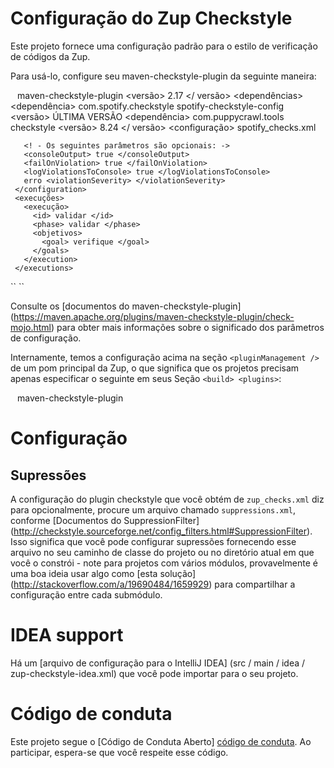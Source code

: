 Configuração do Zup Checkstyle
================================


Este projeto fornece uma configuração padrão para o estilo de verificação de códigos da Zup.

Para usá-lo, configure seu maven-checkstyle-plugin da seguinte maneira:

`` ``
   <plugin>
     <artifactId> maven-checkstyle-plugin </artifactId>
     <versão> 2.17 </ versão>
     <dependências>
       <dependência>
         <groupId> com.spotify.checkstyle </groupId>
         <artifactId> spotify-checkstyle-config </artifactId>
         <versão> ÚLTIMA VERSÃO </version>
       </dependency>
       <dependência>
         <groupId> com.puppycrawl.tools </groupId>
         <artifactId> checkstyle </artifactId>
         <versão> 8.24 </ versão>
       </dependency>
     </dependencies>
     <configuração>
       <configLocation> spotify_checks.xml </configLocation>
       
       <! - Os seguintes parâmetros são opcionais: ->
       <consoleOutput> true </consoleOutput>
       <failOnViolation> true </failOnViolation>
       <logViolationsToConsole> true </logViolationsToConsole>
       erro <violationSeverity> </violationSeverity>
     </configuration>
     <execuções>
       <execução>
         <id> validar </id>
         <phase> validar </phase>
         <objetivos>
           <goal> verifique </goal>
         </goals>
       </execution>
     </executions>
   </plugin>
`` ``

Consulte os [documentos do maven-checkstyle-plugin] (https://maven.apache.org/plugins/maven-checkstyle-plugin/check-mojo.html) 
para obter mais informações sobre o significado dos parâmetros de configuração.

Internamente, temos a configuração acima na seção `<pluginManagement />` de um 
pom principal da Zup, o que significa que os projetos precisam apenas especificar o seguinte em seus
Seção `<build> <plugins>`:

`` ``
   <plugin>
      <artifactId> maven-checkstyle-plugin </artifactId>
   </plugin>
`` ``

# Configuração

## Supressões

A configuração do plugin checkstyle que você obtém de `zup_checks.xml` diz para 
opcionalmente, procure um arquivo chamado `suppressions.xml`, conforme
[Documentos do SuppressionFilter] (http://checkstyle.sourceforge.net/config_filters.html#SuppressionFilter). 
Isso significa que você pode configurar supressões fornecendo esse arquivo no seu
caminho de classe do projeto ou no diretório atual em que você o constrói - note 
para projetos com vários módulos, provavelmente é uma boa ideia usar algo
como [esta solução] (http://stackoverflow.com/a/19690484/1659929) para compartilhar
a configuração entre cada submódulo.

# IDEA support

Há um [arquivo de configuração para o IntelliJ IDEA] (src / main / idea / zup-checkstyle-idea.xml) que você pode importar para o seu projeto.

# Código de conduta
Este projeto segue o [Código de Conduta Aberto] [código de conduta]. Ao participar, espera-se que você respeite esse código.

[código de conduta]: https://github.com/klyff/zup-code-of-conduct/blob/master/code-of-conduct.md